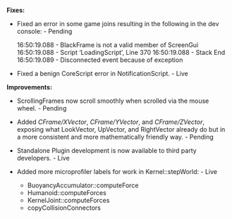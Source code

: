 **Fixes:**

* Fixed an error in some game joins resulting in the following in the dev console: - Pending

    16:50:19.088 - BlackFrame is not a valid member of ScreenGui
    16:50:19.088 - Script ‘LoadingScript’, Line 370 
    16:50:19.088 - Stack
    End 16:50:19.089 - Disconnected event because of exception

* Fixed a benign CoreScript error in NotificationScript. - Live

**Improvements:**

* ScrollingFrames now scroll smoothly when scrolled via the mouse wheel. - Pending    
	
* Added *CFrame/XVector*, *CFrame/YVector*, and *CFrame/ZVector*, exposing what LookVector, UpVector, and RightVector already do but in a more consistent and more mathematically friendly way. - Pending

* Standalone Plugin development is now available to third party developers. - Live

* Added more microprofiler labels for work in Kernel::stepWorld: - Live

   * BuoyancyAccumulator::computeForce
   * Humanoid::computeForces
   * KernelJoint::computeForces
   * copyCollisionConnectors
